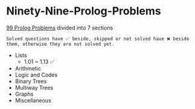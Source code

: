 # Ninety-Nine-Prolog-Problems

[99 Prolog Problems](https://sites.google.com/site/prologsite/prolog-problems) divided into 7 sections

`Solved questions have ✅ beside, skipped or not solved have ❌ beside them, otherwise they are not solved yet.`

* Lists
    * 1.01 ~ 1.13 ✅
* Arithmetic
* Logic and Codes
* Binary Trees
* Multiway Trees
* Graphs
* Miscellaneous